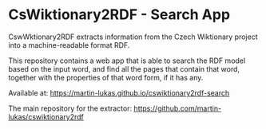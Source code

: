 # CsWiktionary2RDF - Search App
CswWktionary2RDF extracts information from the Czech 
Wiktionary project into 
a machine-readable format RDF. 

This repository 
 contains a web app that is able to search the 
 RDF model 
 based on the input word, and find all the pages 
that contain that word, together with the properties of that word form, if it has any.

Available at:
https://martin-lukas.github.io/cswiktionary2rdf-search

The main repository for the extractor:
https://github.com/martin-lukas/cswiktionary2rdf
 
